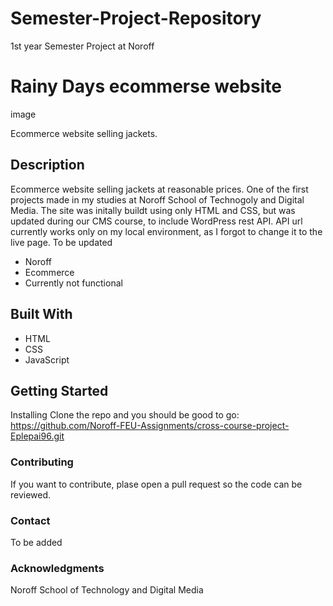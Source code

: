 # Semester-Project-Repository
1st year Semester Project at Noroff

# Rainy Days ecommerse website 
image

Ecommerce website selling jackets.

## Description
Ecommerce website selling jackets at reasonable prices. One of the first projects made in my studies at Noroff School of Technogoly and Digital Media. The site was initally buildt using only HTML and CSS, but was updated during our CMS course, to include WordPress rest API. API url currently works only on my local environment, as I forgot to change it to the live page. To be updated

* Noroff
* Ecommerce
* Currently not functional

## Built With
* HTML
* CSS
* JavaScript

## Getting Started
Installing
Clone the repo and you should be good to go: 
https://github.com/Noroff-FEU-Assignments/cross-course-project-Eplepai96.git

### Contributing
If you want to contribute, plase open a pull request so the code can be reviewed.

### Contact
To be added

### Acknowledgments
Noroff School of Technology and Digital Media

